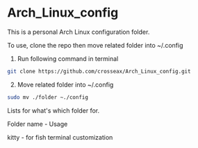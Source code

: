 # Arch_Linux_config
This is a personal Arch Linux configuration folder. 

To use, clone the repo then move related folder into ~/.config 

1. Run following command in terminal 

```sh
git clone https://github.com/crosseax/Arch_Linux_config.git
```

2. Move related folder into ~/.config 

```sh
sudo mv ./folder ~./config
```


Lists for what's which folder for.



Folder name - Usage

kitty - for fish terminal customization